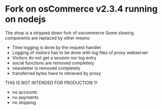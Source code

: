 Fork on osCommerce v2.3.4 running on nodejs
===============================

The shop is a stripped down fork of oscommerce
Some slowing components are replaced by other means:

- Time logging is done by the request handler
- Logging of visitors has to be done with log files of proxy webserver
- Visitors do not get a session nor log entry
- social functions are removed completely
- newsletter is removed completely
- transferred bytes have to retrieved by proxy

THIS IS NOT INTENDED FOR PRODUCTION !!!

- no accounts
- no payments
- no shipping
